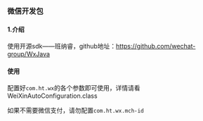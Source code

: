 ### 微信开发包
#### 1.介绍
使用开源sdk——班纳睿，github地址：https://github.com/wechat-group/WxJava

#### 使用
配置好`com.ht.wx`的各个参数即可使用，详情请看WeiXinAutoConfiguration.class

如果不需要微信支付，请勿配置`com.ht.wx.mch-id`